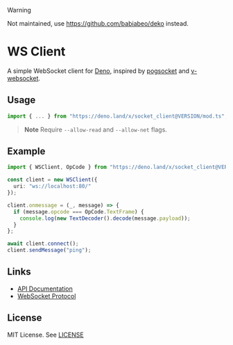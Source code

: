 > [!WARNING]
> Not maintained, use https://github.com/babiabeo/deko instead.

# WS Client

A simple WebSocket client for [Deno](https://deno.com/runtime),
inspired by [pogsocket](https://github.com/dimensional-fun/pogsocket) and [v-websocket](https://github.com/vlang/v/tree/master/vlib/net/websocket).

## Usage

```ts
import { ... } from "https://deno.land/x/socket_client@VERSION/mod.ts";
```

> **Note**
> Require `--allow-read` and `--allow-net` flags.

## Example

```ts
import { WSClient, OpCode } from "https://deno.land/x/socket_client@VERSION/mod.ts";

const client = new WSClient({
  uri: "ws://localhost:80/"
});

client.onmessage = (_, message) => {
  if (message.opcode === OpCode.TextFrame) {
    console.log(new TextDecoder().decode(message.payload));
  }
};

await client.connect();
client.sendMessage("ping");
```

## Links

- [API Documentation](https://deno.land/x/socket_client/mod.ts)
- [WebSocket Protocol](https://www.rfc-editor.org/rfc/rfc6455.html)

## License

MIT License. See [LICENSE](./LICENSE)
